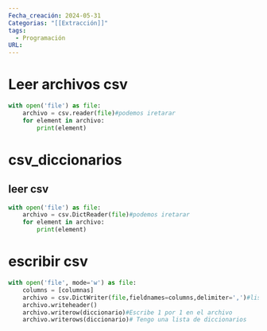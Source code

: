 ```yaml
---
Fecha_creación: 2024-05-31
Categorias: "[[Extracción]]"
tags:
  - Programación
URL:
---
```

# Leer archivos csv

```python
with open('file') as file:
	archivo = csv.reader(file)#podemos iretarar
	for element in archivo:
		print(element)
```

# csv_diccionarios 

## leer csv 

```python
with open('file') as file:
	archivo = csv.DictReader(file)#podemos iretarar
	for element in archivo:
		print(element)
```

# escribir csv

```python
with open('file', mode='w') as file:
	columns = [columnas]
	archivo = csv.DictWriter(file,fieldnames=columns,delimiter=',')#listado de columnas
	archivo.writeheader()
	archivo.writerow(diccionario)#Escribe 1 por 1 en el archivo
	archivo.writerows(diccionario)# Tengo una lista de diccionarios
	
```


